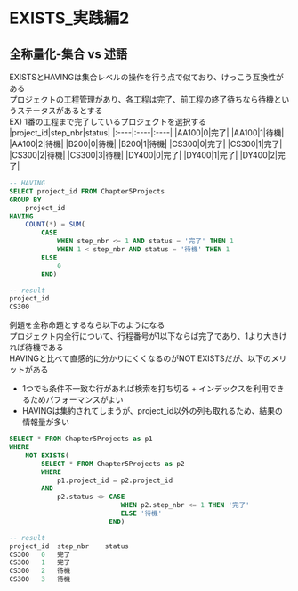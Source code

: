 # EXISTS_実践編2
## 全称量化-集合 vs 述語
EXISTSとHAVINGは集合レベルの操作を行う点で似ており、けっこう互換性がある  
プロジェクトの工程管理があり、各工程は完了、前工程の終了待ちなら待機というステータスがあるとする  
EX) 1番の工程まで完了しているプロジェクトを選択する
|project_id|step_nbr|status|
|:----|:----|:----|
|AA100|0|完了|
|AA100|1|待機|
|AA100|2|待機|
|B200|0|待機|
|B200|1|待機|
|CS300|0|完了|
|CS300|1|完了|
|CS300|2|待機|
|CS300|3|待機|
|DY400|0|完了|
|DY400|1|完了|
|DY400|2|完了|

``` sql
-- HAVING
SELECT project_id FROM Chapter5Projects
GROUP BY
	project_id
HAVING
	COUNT(*) = SUM(
		CASE
			WHEN step_nbr <= 1 AND status = '完了' THEN 1
			WHEN 1 < step_nbr AND status = '待機' THEN 1
		ELSE
			0
		END)

-- result
project_id
CS300
```
例題を全称命題とするなら以下のようになる  
プロジェクト内全行について、行程番号が1以下ならば完了であり、1より大きければ待機である  
HAVINGと比べて直感的に分かりにくくなるのがNOT EXISTSだが、以下のメリットがある
- 1つでも条件不一致な行があれば検索を打ち切る + インデックスを利用できるためパフォーマンスがよい
- HAVINGは集約されてしまうが、project_id以外の列も取れるため、結果の情報量が多い
``` sql
SELECT * FROM Chapter5Projects as p1
WHERE
	NOT EXISTS(
		SELECT * FROM Chapter5Projects as p2
		WHERE
			p1.project_id = p2.project_id
		AND
			p2.status <> CASE
							WHEN p2.step_nbr <= 1 THEN '完了'
							ELSE '待機'
						 END)

-- result
project_id	step_nbr	status
CS300	0	完了
CS300	1	完了
CS300	2	待機
CS300	3	待機
```
